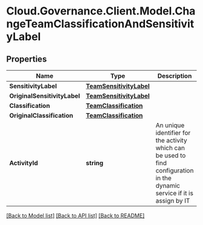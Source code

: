 # Cloud.Governance.Client.Model.ChangeTeamClassificationAndSensitivityLabel
## Properties

Name | Type | Description | Notes
------------ | ------------- | ------------- | -------------
**SensitivityLabel** | [**TeamSensitivityLabel**](TeamSensitivityLabel.md) |  | [optional] 
**OriginalSensitivityLabel** | [**TeamSensitivityLabel**](TeamSensitivityLabel.md) |  | [optional] 
**Classification** | [**TeamClassification**](TeamClassification.md) |  | [optional] 
**OriginalClassification** | [**TeamClassification**](TeamClassification.md) |  | [optional] 
**ActivityId** | **string** | An unique identifier for the activity which can be used to find configuration in the dynamic service if it is assign by IT | [optional] 

[[Back to Model list]](../README.md#documentation-for-models) [[Back to API list]](../README.md#documentation-for-api-endpoints) [[Back to README]](../README.md)

